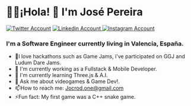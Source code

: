 # 👨‍💻¡Hola! 👋 I'm José Pereira
[![Twitter Account](https://img.shields.io/badge/Twitter-1DA1F2?style=for-the-badge&logo=twitter&logoColor=white)](www.twitter.com/jocrod1)
[![Linkedin Account](https://img.shields.io/badge/LinkedIn-0077B5?style=for-the-badge&logo=linkedin&logoColor=white)
](www.linkedin.com)
[
![Instagram Account](https://img.shields.io/badge/Instagram-E4405F?style=for-the-badge&logo=instagram&logoColor=white)
](www.instagram.com/jocrod1)
### I'm a Software Engineer currently living in Valencia, España.

 - 👾I love hackathons such as Game Jams, i've participated on GGJ and Ludum Dare Jams.
 - 🔭 I'm currently working as a Fullstack & Mobile Developer.
 - 🌱 I'm currently learning Three.js & A.I.
 - 💬 Ask me about videogames & Game Dev!.
 - 📫How to reach me: Jocrod.one@gmail.com
 - ⚡️Fun fact: My first game was a C++ snake game.
